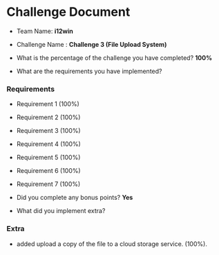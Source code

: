 # Challenge Document

- Team Name: **i12win**
- Challenge Name : **Challenge 3 (File Upload System)**

- What is the percentage of the challenge you have completed? **100%**

- What are the requirements you have implemented?

### Requirements

- Requirement 1 (100%)
- Requirement 2 (100%)
- Requirement 3 (100%)
- Requirement 4 (100%)
- Requirement 5 (100%)
- Requirement 6 (100%)
- Requirement 7 (100%)

- Did you complete any bonus points? **Yes**

- What did you implement extra?

### Extra

- added upload a copy of the file to a cloud storage service. (100%).
